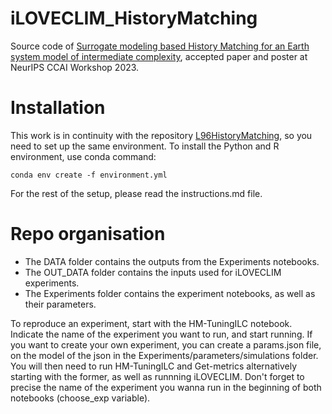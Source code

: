 # iLOVECLIM_HistoryMatching
Source code of [Surrogate modeling based History Matching for an Earth system model of intermediate complexity](https://www.climatechange.ai/papers/neurips2023/54), accepted paper and poster at NeurIPS CCAI Workshop 2023.

# Installation
This work is in continuity with the repository [L96HistoryMatching](https://github.com/HRMES-MOPGA/L96HistoryMatching), so you need to set up the same environment. To install the Python and R environment, use conda command: 

```
conda env create -f environment.yml
```

For the rest of the setup, please read the instructions.md file. 

# Repo organisation

* The DATA folder contains the outputs from the Experiments notebooks.
* The OUT_DATA folder contains the inputs used for iLOVECLIM experiments.
* The Experiments folder contains the experiment notebooks, as well as their parameters.

To reproduce an experiment, start with the HM-TuningILC notebook. Indicate the name of the experiment you want to run, and start running.
If you want to create your own experiment, you can create a params.json file, on the model of the json in the Experiments/parameters/simulations folder. You will then need to run HM-TuningILC and Get-metrics alternatively starting with the former, as well as runnning iLOVECLIM. Don't forget to precise the name of the experiment you wanna run in the beginning of both notebooks (choose_exp variable). 
